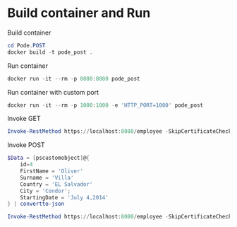 # Build container and Run

Build container 

```PowerShell
cd Pode.POST
docker build -t pode_post .
```

Run container 

```PowerShell
docker run -it --rm -p 8080:8080 pode_post
```

Run container with custom port

```PowerShell
docker run -it --rm -p 1000:1000 -e 'HTTP_PORT=1000' pode_post
```

Invoke GET

```PowerShell
Invoke-RestMethod https://localhost:8080/employee -SkipCertificateCheck
```

Invoke POST

```PowerShell
$Data = [pscustomobject]@{
    id=4
    FirstName = 'Oliver'
    Surname = 'Villa'
    Country = 'EL Salvador'
    City = 'Condor';
    StartingDate = 'July 4,2014'
} | convertto-json

Invoke-RestMethod https://localhost:8080/employee -SkipCertificateCheck -Method post -Body $data
```